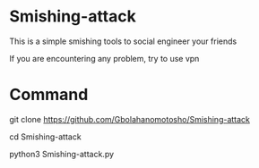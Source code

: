 # Smishing-attack


  This is a simple smishing tools to social engineer your friends



  If you are encountering any problem, try to use vpn



# Command


  git clone https://github.com/Gbolahanomotosho/Smishing-attack




  cd Smishing-attack





  python3 Smishing-attack.py
